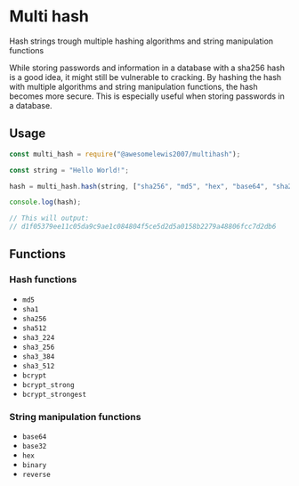 # Multi hash

Hash strings trough multiple hashing algorithms and string manipulation functions

While storing passwords and information in a database with a sha256 hash is a good idea, it might still be vulnerable to cracking. By hashing the hash with multiple algorithms and string manipulation functions, the hash becomes more secure. This is especially useful when storing passwords in a database.

## Usage

```javascript
const multi_hash = require("@awesomelewis2007/multihash");

const string = "Hello World!";

hash = multi_hash.hash(string, ["sha256", "md5", "hex", "base64", "sha256"]);

console.log(hash);

// This will output:
// d1f05379ee11c05da9c9ae1c084804f5ce5d2d5a0158b2279a48806fcc7d2db6

```

## Functions

### Hash functions

- `md5`
- `sha1`
- `sha256`
- `sha512`
- `sha3_224`
- `sha3_256`
- `sha3_384`
- `sha3_512`
- `bcrypt`
- `bcrypt_strong`
- `bcrypt_strongest`


### String manipulation functions

- `base64`
- `base32`
- `hex`
- `binary`
- `reverse`